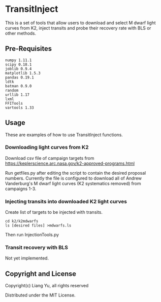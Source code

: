 # TransitInject

This is a set of tools that allow users to download and select M dwarf light curves from K2, inject transits and probe their recovery rate with BLS or other methods.

## Pre-Requisites
    numpy 1.11.1 
    scipy 0.18.1
    joblib 0.9.4
    matplotlib 1.5.3
    pandas 0.19.1
    ldtk
    batman 0.9.0
    random
    urllib 1.17
    lxml
    FFITools
    vartools 1.33


## Usage

These are examples of how to use TransitInject functions.

### Downloading light curves from K2
Download csv file of campaign targets from https://keplerscience.arc.nasa.gov/k2-approved-programs.html

Run getfiles.py after editing the script to contain the desired proposal numbers. Currently the file is configured to download all of Andrew Vanderburg's M dwarf light curves (K2 systematics removed) from campaigns 1-3.

### Injecting transits into downloaded K2 light curves
Create list of targets to be injected with transits.
    
    cd k2/k2mdwarfs
    ls [desired files] >mdwarfs.ls

Then run InjectionTools.py

### Transit recovery with BLS
Not yet implemented.

## Copyright and License

Copyright(c) Liang Yu, all rights reserved

Distributed under the MIT License.
